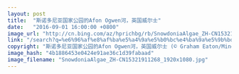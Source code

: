 ```yaml
---
layout: post
title:  "斯诺多尼亚国家公园的Afon Ogwen河，英国威尔士"
date:   "2016-09-01 16:00:00 +0800"
image_url: "http://cn.bing.com/az/hprichbg/rb/SnowdoniaAlgae_ZH-CN15321911268_1920x1080.jpg"
link: "/search?q=%e6%96%af%e8%af%ba%e5%a4%9a%e5%b0%bc%e4%ba%9a%e5%9b%bd%e5%ae%b6%e5%85%ac%e5%9b%ad&form=hpcapt&mkt=zh-cn"
copyright: "斯诺多尼亚国家公园的Afon Ogwen河，英国威尔士 (© Graham Eaton/Minden Pictures)"
image_hash: "4b1886453e0424e91ae36c1d39fabaad"
image_filename: "SnowdoniaAlgae_ZH-CN15321911268_1920x1080.jpg"
---
```


